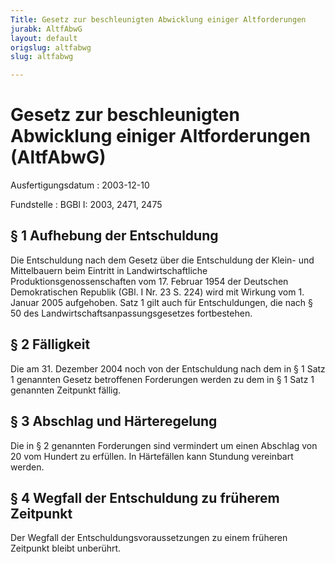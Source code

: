 ```yaml
---
Title: Gesetz zur beschleunigten Abwicklung einiger Altforderungen
jurabk: AltfAbwG
layout: default
origslug: altfabwg
slug: altfabwg

---
```


# Gesetz zur beschleunigten Abwicklung einiger Altforderungen (AltfAbwG)

Ausfertigungsdatum
:   2003-12-10

Fundstelle
:   BGBl I: 2003, 2471, 2475



## § 1 Aufhebung der Entschuldung

Die Entschuldung nach dem Gesetz über die Entschuldung der Klein- und Mittelbauern beim Eintritt in Landwirtschaftliche Produktionsgenossenschaften vom 17. Februar 1954 der Deutschen Demokratischen Republik (GBl. I Nr. 23 S. 224) wird mit Wirkung vom 1. Januar 2005 aufgehoben. Satz 1 gilt auch für Entschuldungen, die nach § 50 des Landwirtschaftsanpassungsgesetzes fortbestehen.


## § 2 Fälligkeit

Die am 31. Dezember 2004 noch von der Entschuldung nach dem in § 1 Satz 1 genannten Gesetz betroffenen Forderungen werden zu dem in § 1 Satz 1 genannten Zeitpunkt fällig.


## § 3 Abschlag und Härteregelung

Die in § 2 genannten Forderungen sind vermindert um einen Abschlag von 20 vom Hundert zu erfüllen. In Härtefällen kann Stundung vereinbart werden.


## § 4 Wegfall der Entschuldung zu früherem Zeitpunkt

Der Wegfall der Entschuldungsvoraussetzungen zu einem früheren Zeitpunkt bleibt unberührt.

